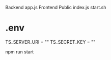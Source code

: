 <!-- Files to edit: -->

Backend
app.js
Frontend
Public
index.js
start.sh

<!-- Create a .env file with the following contents: -->

# .env

TS_SERVER_URI = "<enter URI here>"
TS_SECRET_KEY = "<enter secret key here>"

<!-- Run the app (enter the following command in your terminal. This will automatically open the webpage for you) -->

npm run start
